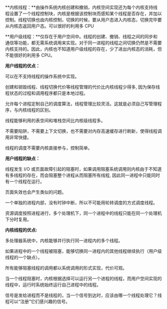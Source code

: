 **内核线程：**由操作系统内核创建和撤销，内核空间实现还为每个内核支持线程设置了一个线程控制块，内核是根据该控制块而感知某个线程是否存在，并加以控制。线程切换也由内核控制，切换的时候，要从用户态进入内核态，切换完毕要从内核态返回用户态。可以很好的利用多 CPU

**用户级线程：**仅存在于用户空间中。线程的创建、撤销、线程之间的同步和通信等功能，都无需系统调用来实现。对于同一进程的线程之间切换仍然是不需要内核支持的。因此，内核也不知道用户级线程的存在，少了进出内核态的消耗，但不能很好的利用多 CPU。

**用户线程的优点：**

可以在不支持线程的操作系统中实现。

创建和销毁线程、线程切换代价等线程管理的代价比内核线程少得多, 因为保存线程状态的过程和调用程序都只是本地过程。

允许每个进程定制自己的调度算法，线程管理比较灵活。这就是必须自己写管理程序，与内核线程的区别。

线程能够利用的表空间和堆栈空间比内核级线程多。

不需要陷阱，不需要上下文切换，也不需要对内存高速缓存进行刷新，使得线程调用非常快捷。

线程的调度不需要内核直接参与，控制简单。

**用户线程的缺点：**

线程发生 I/O 或页面故障引起的阻塞时，如果调用阻塞系统调用则内核由于不知道有多线程的存在，而会阻塞整个进程从而阻塞所有线程, 因此同一进程中只能同时有一个线程在运行。

页面失效也会产生类似的问题。

一个单独的进程内部，没有时钟中断，所以不可能用轮转调度的方式调度线程。

资源调度按照进程进行，多个处理机下，同一个进程中的线程只能在同一个处理机下分时复用。

**内核线程的优点:**

多处理器系统中，内核能够并行执行同一进程内的多个线程。

如果进程中的一个线程被阻塞，能够切换同一进程内的其他线程继续执行（用户级线程的一个缺点）。

所有能够阻塞线程的调用都以系统调用的形式实现，代价可观。

当一个线程阻塞时，内核根据选择可以运行另一个进程的线程，而用户空间实现的线程中，运行时系统始终运行自己进程中的线程。

信号是发给进程而不是线程的，当一个信号到达时，应该由哪一个线程处理它？线程可以“注册”它们感兴趣的信号。